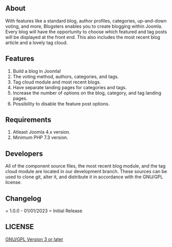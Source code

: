 ## About

With features like a standard blog, author profiles, categories, up-and-down voting, and more, Blogsters enables you to create blogging within Joomla. Every blog will have the opportunity to choose which featured and tag posts will be displayed at the front end. This also includes the most recent blog article and a lovely tag cloud.

## Features

1. Build a blog in Joomla!
2. The voting method, authors, categories, and tags.
3. Tag cloud module and most recent blogs.
4. Have separate landing pages for categories and tags.
5. Increase the number of options on the blog, category, and tag landing pages.
6. Possibility to disable the feature post options.

## Requirements

1. Atleast Joomla 4.x version.
2. Minimum PHP 7.3 version.

## Developers

All of the component source files, the most recent blog module, and the tag cloud module are located in our development branch. These sources can be used to clone git, alter it, and distribute it in accordance with the GNU/GPL license.

## Changelog

= 1.0.0 - 01/01/2023 =
Initial Release

## LICENSE

[GNU/GPL Version 3 or later](https://www.gnu.org/licenses/gpl-3.0.html)
